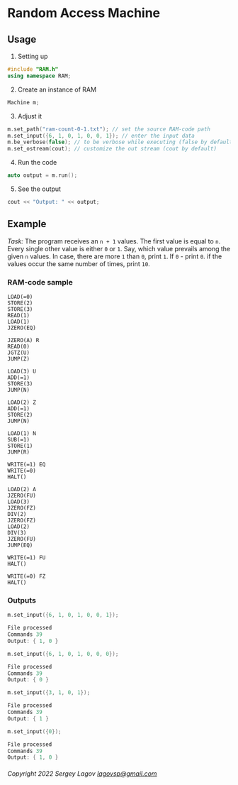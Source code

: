 # Random Access Machine

## Usage

1. Setting up

```cpp
#include "RAM.h"
using namespace RAM;
```

2. Create an instance of RAM

```cpp
Machine m;
```

3. Adjust it

```cpp
m.set_path("ram-count-0-1.txt"); // set the source RAM-code path
m.set_input({6, 1, 0, 1, 0, 0, 1}); // enter the input data
m.be_verbose(false); // to be verbose while executing (false by default)
m.set_ostream(cout); // customize the out stream (cout by default)
```

4. Run the code

```cpp
auto output = m.run();
```

5. See the output

```cpp
cout << "Output: " << output;
```

## Example

*Task:*
The program receives an `n + 1` values. The first value is equal to `n`. Every single other value is either `0` or `1`.
Say, which value prevails among the given `n` values. In case, there are more `1` than `0`, print `1`. If `0` -
print `0`. if the values occur the same number of times, print `10`.

### RAM-code sample

```
LOAD(=0)
STORE(2)
STORE(3)
READ(1)
LOAD(1)
JZERO(EQ)

JZERO(A) R
READ(0)
JGTZ(U)
JUMP(Z)

LOAD(3) U
ADD(=1)
STORE(3)
JUMP(N)

LOAD(2) Z
ADD(=1)
STORE(2)
JUMP(N)

LOAD(1) N
SUB(=1)
STORE(1)
JUMP(R)

WRITE(=1) EQ
WRITE(=0)
HALT()

LOAD(2) A
JZERO(FU)
LOAD(3)
JZERO(FZ)
DIV(2)
JZERO(FZ)
LOAD(2)
DIV(3)
JZERO(FU)
JUMP(EQ)

WRITE(=1) FU
HALT()

WRITE(=0) FZ
HALT()
```

### Outputs

```cpp
m.set_input({6, 1, 0, 1, 0, 0, 1});

File processed
Commands 39
Output: { 1, 0 }
```

```cpp
m.set_input({6, 1, 0, 1, 0, 0, 0});

File processed
Commands 39
Output: { 0 }
```

```cpp
m.set_input({3, 1, 0, 1});

File processed
Commands 39
Output: { 1 }
```

```cpp
m.set_input({0});

File processed
Commands 39
Output: { 1, 0 }
```

###### Copyright 2022 Sergey Lagov lagovsp@gmail.com
